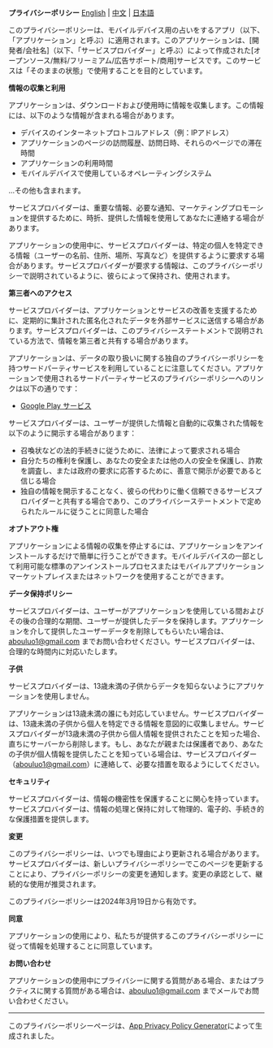 **プライバシーポリシー** [English](../en/privacy-policy.md) | [中文](../zh-sc/privacy-policy.md) | [日本語](privacy-policy.md)

このプライバシーポリシーは、モバイルデバイス用の占いをするアプリ（以下、「アプリケーション」と呼ぶ）に適用されます。このアプリケーションは、[開発者/会社名]（以下、「サービスプロバイダー」と呼ぶ）によって作成された[オープンソース/無料/フリーミアム/広告サポート/商用]サービスです。このサービスは「そのままの状態」で使用することを目的としています。

**情報の収集と利用**

アプリケーションは、ダウンロードおよび使用時に情報を収集します。この情報には、以下のような情報が含まれる場合があります。

*   デバイスのインターネットプロトコルアドレス（例：IPアドレス）
*   アプリケーションのページの訪問履歴、訪問日時、それらのページでの滞在時間
*   アプリケーションの利用時間
*   モバイルデバイスで使用しているオペレーティングシステム

...その他も含まれます。

サービスプロバイダーは、重要な情報、必要な通知、マーケティングプロモーションを提供するために、時折、提供した情報を使用してあなたに連絡する場合があります。

アプリケーションの使用中に、サービスプロバイダーは、特定の個人を特定できる情報（ユーザーの名前、住所、場所、写真など）を提供するように要求する場合があります。サービスプロバイダーが要求する情報は、このプライバシーポリシーで説明されているように、彼らによって保持され、使用されます。

**第三者へのアクセス**

サービスプロバイダーは、アプリケーションとサービスの改善を支援するために、定期的に集計された匿名化されたデータを外部サービスに送信する場合があります。サービスプロバイダーは、このプライバシーステートメントで説明されている方法で、情報を第三者と共有する場合があります。

アプリケーションは、データの取り扱いに関する独自のプライバシーポリシーを持つサードパーティサービスを利用していることに注意してください。アプリケーションで使用されるサードパーティサービスのプライバシーポリシーへのリンクは以下の通りです：

*   [Google Play サービス](https://www.google.com/policies/privacy/)

サービスプロバイダーは、ユーザーが提供した情報と自動的に収集された情報を以下のように開示する場合があります：

*   召喚状などの法的手続きに従うために、法律によって要求される場合
*   自分たちの権利を保護し、あなたの安全または他の人の安全を保護し、詐欺を調査し、または政府の要求に応答するために、善意で開示が必要であると信じる場合
*   独自の情報を開示することなく、彼らの代わりに働く信頼できるサービスプロバイダーと共有する場合であり、このプライバシーステートメントで定められたルールに従うことに同意した場合

**オプトアウト権**

アプリケーションによる情報の収集を停止するには、アプリケーションをアンインストールするだけで簡単に行うことができます。モバイルデバイスの一部として利用可能な標準のアンインストールプロセスまたはモバイルアプリケーションマーケットプレイスまたはネットワークを使用することができます。

**データ保持ポリシー**

サービスプロバイダーは、ユーザーがアプリケーションを使用している間およびその後の合理的な期間、ユーザーが提供したデータを保持します。アプリケーションを介して提供したユーザーデータを削除してもらいたい場合は、abouluo1@gmail.com までお問い合わせください。サービスプロバイダーは、合理的な時間内に対応いたします。

**子供**

サービスプロバイダーは、13歳未満の子供からデータを知らないようにアプリケーションを使用しません。

アプリケーションは13歳未満の誰にも対応していません。サービスプロバイダーは、13歳未満の子供から個人を特定できる情報を意図的に収集しません。サービスプロバイダーが13歳未満の子供から個人情報を提供されたことを知った場合、直ちにサーバーから削除します。もし、あなたが親または保護者であり、あなたの子供が個人情報を提供したことを知っている場合は、サービスプロバイダー（abouluo1@gmail.com）に連絡して、必要な措置を取るようにしてください。

**セキュリティ**

サービスプロバイダーは、情報の機密性を保護することに関心を持っています。サービスプロバイダーは、情報の処理と保持に対して物理的、電子的、手続き的な保護措置を提供します。

**変更**

このプライバシーポリシーは、いつでも理由により更新される場合があります。サービスプロバイダーは、新しいプライバシーポリシーでこのページを更新することにより、プライバシーポリシーの変更を通知します。変更の承認として、継続的な使用が推奨されます。

このプライバシーポリシーは2024年3月19日から有効です。

**同意**

アプリケーションの使用により、私たちが提供するこのプライバシーポリシーに従って情報を処理することに同意しています。

**お問い合わせ**

アプリケーションの使用中にプライバシーに関する質問がある場合、またはプラクティスに関する質問がある場合は、abouluo1@gmail.com までメールでお問い合わせください。

* * *

このプライバシーポリシーページは、[App Privacy Policy Generator](https://app-privacy-policy-generator.nisrulz.com/)によって生成されました。
